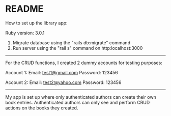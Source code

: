 # README

How to set up the library app: 

Ruby version: 3.0.1

1. Migrate database using the "rails db:migrate" command
2. Run server using the "rail s" command on http:localhost:3000 


--------------------------------------------------------------------------

For the CRUD functions, I created 2 dummy accounts for testing purposes:

Account 1:
Email: test1@gmail.com
Password: 123456


Account 2:
Email: test2@yahoo.com
Password: 123456

--------------------------------------------------------------------------

My app is set up where only authenticated authors can create their own book entries. Authenticated authors can only see and perform CRUD actions on the books they created.